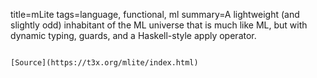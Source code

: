 title=mLite
tags=language, functional, ml
summary=A lightweight (and slightly odd) inhabitant of the ML universe that is much like ML, but with dynamic typing, guards, and a Haskell-style apply operator.
~~~~~~

[Source](https://t3x.org/mlite/index.html)

